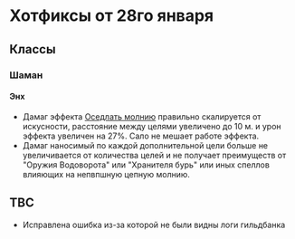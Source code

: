 # Хотфиксы от 28го января

## Классы
### Шаман
#### Энх

- Дамаг эффекта [Оседлать молнию](https://ru.wowhead.com/spell=204357) правильно скалируется от искусности, расстояние между целями увеличено до 10 м. и урон эффекта увеличен на 27%. Сало не мешает работе эффекта.
- Дамаг наносимый по каждой дополнительной цели больше не увеличивается от количества целей и не получает преимуществ от "Оружия Водоворота" или "Хранителя бурь" или иных спеллов влияющих на непвпшную цепную молнию.

## TBC
- Исправлена ошибка из-за которой не были видны логи гильдбанка